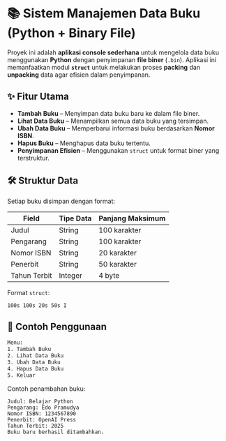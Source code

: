# 📚 Sistem Manajemen Data Buku (Python + Binary File)

Proyek ini adalah **aplikasi console sederhana** untuk mengelola data buku menggunakan **Python** dengan penyimpanan **file biner** (`.bin`).
Aplikasi ini memanfaatkan modul **`struct`** untuk melakukan proses **packing** dan **unpacking** data agar efisien dalam penyimpanan.

## ✨ Fitur Utama

* **Tambah Buku** – Menyimpan data buku baru ke dalam file biner.
* **Lihat Data Buku** – Menampilkan semua data buku yang tersimpan.
* **Ubah Data Buku** – Memperbarui informasi buku berdasarkan **Nomor ISBN**.
* **Hapus Buku** – Menghapus data buku tertentu.
* **Penyimpanan Efisien** – Menggunakan `struct` untuk format biner yang terstruktur.

## 🛠 Struktur Data

Setiap buku disimpan dengan format:

| Field        | Tipe Data | Panjang Maksimum |
| ------------ | --------- | ---------------- |
| Judul        | String    | 100 karakter     |
| Pengarang    | String    | 100 karakter     |
| Nomor ISBN   | String    | 20 karakter      |
| Penerbit     | String    | 50 karakter      |
| Tahun Terbit | Integer   | 4 byte           |

Format `struct`:

```
100s 100s 20s 50s I
```

## 📂 Contoh Penggunaan

```bash
Menu:
1. Tambah Buku
2. Lihat Data Buku
3. Ubah Data Buku
4. Hapus Data Buku
5. Keluar
```

Contoh penambahan buku:

```
Judul: Belajar Python
Pengarang: Edo Pramudya
Nomor ISBN: 1234567890
Penerbit: OpenAI Press
Tahun Terbit: 2025
Buku baru berhasil ditambahkan.
```
